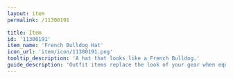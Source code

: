 ```yaml
---
layout: item
permalink: /11300191

title: Item
id: '11300191'
item_name: 'French Bulldog Hat'
icon_url: 'item/icon/11300191.png'
tooltip_description: 'A hat that looks like a French Bulldog.'
guide_description: 'Outfit items replace the look of your gear when equipped.'
---
```


